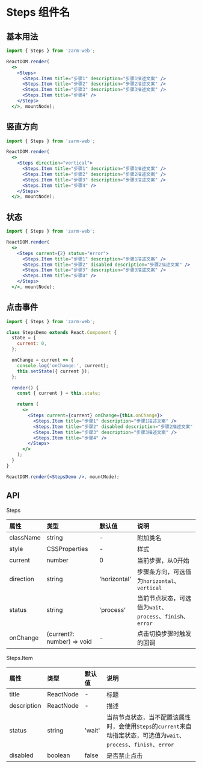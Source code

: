 # Steps 组件名

## 基本用法

```jsx
import { Steps } from 'zarm-web';

ReactDOM.render(
  <>
    <Steps>
      <Steps.Item title="步骤1" description="步骤1描述文案" />
      <Steps.Item title="步骤2" description="步骤2描述文案" />
      <Steps.Item title="步骤3" description="步骤3描述文案" />
      <Steps.Item title="步骤4" />
    </Steps>
  </>, mountNode);
```

## 竖直方向

```jsx
import { Steps } from 'zarm-web';

ReactDOM.render(
  <>
    <Steps direction="vertical">
      <Steps.Item title="步骤1" description="步骤1描述文案" />
      <Steps.Item title="步骤2" description="步骤2描述文案" />
      <Steps.Item title="步骤3" description="步骤3描述文案" />
      <Steps.Item title="步骤4" />
    </Steps>
  </>, mountNode);
```

## 状态

```jsx
import { Steps } from 'zarm-web';

ReactDOM.render(
  <>
    <Steps current={2} status="error">
      <Steps.Item title="步骤1" description="步骤1描述文案" />
      <Steps.Item title="步骤2" disabled description="步骤2描述文案" />
      <Steps.Item title="步骤3" description="步骤3描述文案" />
      <Steps.Item title="步骤4" />
    </Steps>
  </>, mountNode);
```

## 点击事件

```jsx
import { Steps } from 'zarm-web';

class StepsDemo extends React.Component {
  state = {
    current: 0,
  };

  onChange = current => {
    console.log('onChange:', current);
    this.setState({ current });
  };

  render() {
    const { current } = this.state;

    return (
      <>
        <Steps current={current} onChange={this.onChange}>
          <Steps.Item title="步骤1" description="步骤1描述文案" />
          <Steps.Item title="步骤2" disabled description="步骤2描述文案" />
          <Steps.Item title="步骤3" description="步骤3描述文案" />
          <Steps.Item title="步骤4" />
        </Steps>
      </>
    );
  }
}

ReactDOM.render(<StepsDemo />, mountNode);
```

## API

Steps

| 属性 | 类型 | 默认值 | 说明 |
| :--- | :--- | :--- | :--- |
| className | string | - | 附加类名 |
| style | CSSProperties | - | 样式 |
| current | number | 0 | 当前步骤，从0开始 |
| direction | string | 'horizontal' | 步骤条方向，可选值为`horizontal`、`vertical` |
| status | string | 'process' | 当前节点状态，可选值为`wait`、`process`、`finish`、`error` |
| onChange | (current?: number) => void | - | 点击切换步骤时触发的回调 |

Steps.Item

| 属性 | 类型 | 默认值 | 说明 |
| :--- | :--- | :--- | :--- |
| title | ReactNode | - | 标题 |
| description | ReactNode | - | 描述 |
| status | string | 'wait' | 当前节点状态，当不配置该属性时，会使用`Steps`的`current`来自动指定状态，可选值为`wait`、`process`、`finish`、`error` |
| disabled | boolean | false | 是否禁止点击 |
